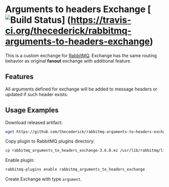 # Arguments to headers Exchange [![Build Status](https://travis-ci.org/thecederick/rabbitmq-arguments-to-headers-exchange.svg?branch=master)] (https://travis-ci.org/thecederick/rabbitmq-arguments-to-headers-exchange)

This is a custom exchange for [RabbitMQ](http://www.rabbitmq.com/). Exchange has the same routing behavior as original **fanout** exchange with additional feature.

## Features

All arguments defined for exchange will be added to message headers or updated if such header exists.

## Usage Examples

Download released artifact:
```sh
wget https://github.com/thecederick/rabbitmq-arguments-to-headers-exchange/releases/download/rabbitmq-3.6.0-1.0.3/rabbitmq_arguments_to_headers_exchange-3.6.0.ez
```
Copy plugin to RabbitMQ plugins directory:
```sh
cp rabbitmq_arguments_to_headers_exchange-3.6.0.ez /usr/lib/rabbitmq/lib/rabbitmq_server-3.6.0/plugins
```
Enable plugin:
```sh
rabbitmq-plugins enable rabbitmq_arguments_to_headers_exchange
```
Create Exchange with type `argument`.



